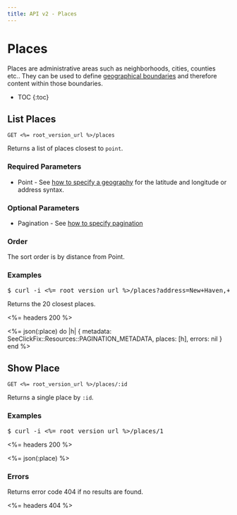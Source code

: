 ```yaml
---
title: API v2 - Places
---
```


# Places

Places are administrative areas such as neighborhoods, cities, counties etc.. They can be used to define <a href="/#geography">geographical boundaries</a> and therefore content within those boundaries.

* TOC
{:toc}

## List Places

    GET <%= root_version_url %>/places

Returns a list of places closest to `point`.

### Required Parameters

* Point - See <a href="/#geography">how to specify a geography</a> for the latitude and longitude or address syntax.

### Optional Parameters

* Pagination - See <a href="/#pagination">how to specify pagination</a>

### Order

The sort order is by distance from Point.

### Examples

<pre class="terminal">
$ curl -i <%= root_version_url %>/places?address=New+Haven,+CT
</pre>

Returns the 20 closest places.

<%= headers 200 %>

<%= 
  json(:place) do |h| 
    { metadata: SeeClickFix::Resources::PAGINATION_METADATA,
      places: [h],
      errors: nil
    }
  end 
%>

## Show Place

    GET <%= root_version_url %>/places/:id

Returns a single place by `:id`.

### Examples

<pre class="terminal">
$ curl -i <%= root_version_url %>/places/1
</pre>

<%= headers 200 %>

<%= json(:place) %>

### Errors

Returns error code 404 if no results are found.

<%= headers 404 %>